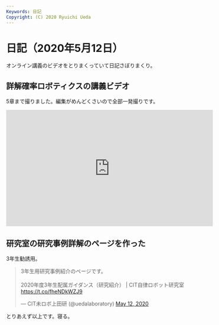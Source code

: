 ```yaml
---
Keywords: 日記
Copyright: (C) 2020 Ryuichi Ueda
---
```


# 日記（2020年5月12日）

オンライン講義のビデオをとりまくっていて日記さぼりまくり。

## 詳解確率ロボティクスの講義ビデオ

5章まで撮りました。編集がめんどくさいので全部一発撮りです。

<iframe width="560" height="315" src="https://www.youtube.com/embed/videoseries?list=PLbUh9y6MXvjfOLwmuuBbXKUX45rZsM8iH" frameborder="0" allow="accelerometer; autoplay; encrypted-media; gyroscope; picture-in-picture" allowfullscreen></iframe>

## 研究室の研究事例詳解のページを作った

3年生勧誘用。

<blockquote class="twitter-tweet" data-partner="tweetdeck"><p lang="ja" dir="ltr">3年生用研究事例紹介のページです。<br><br>2020年度3年生配属ガイダンス（研究紹介） | CIT自律ロボット研究室 <a href="https://t.co/fheNDkWZJ9">https://t.co/fheNDkWZJ9</a></p>&mdash; CIT未ロボ上田研 (@uedalaboratory) <a href="https://twitter.com/uedalaboratory/status/1260179068793675776?ref_src=twsrc%5Etfw">May 12, 2020</a></blockquote>
<script async src="https://platform.twitter.com/widgets.js" charset="utf-8"></script>


とりあえず以上です。寝る。
